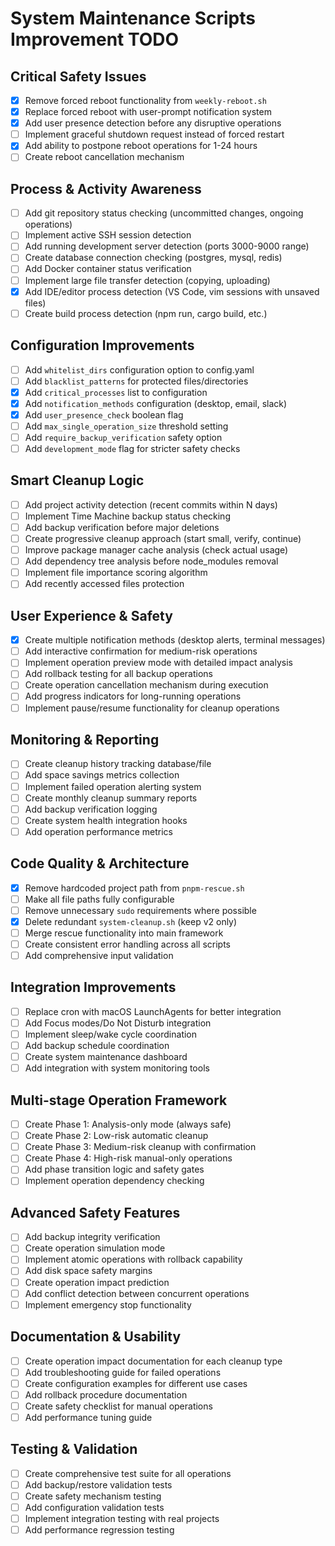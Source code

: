 # System Maintenance Scripts Improvement TODO

## Critical Safety Issues

- [x] Remove forced reboot functionality from `weekly-reboot.sh`
- [x] Replace forced reboot with user-prompt notification system
- [x] Add user presence detection before any disruptive operations
- [ ] Implement graceful shutdown request instead of forced restart
- [x] Add ability to postpone reboot operations for 1-24 hours
- [ ] Create reboot cancellation mechanism

## Process & Activity Awareness

- [ ] Add git repository status checking (uncommitted changes, ongoing operations)
- [ ] Implement active SSH session detection
- [ ] Add running development server detection (ports 3000-9000 range)
- [ ] Create database connection checking (postgres, mysql, redis)
- [ ] Add Docker container status verification
- [ ] Implement large file transfer detection (copying, uploading)
- [x] Add IDE/editor process detection (VS Code, vim sessions with unsaved files)
- [ ] Create build process detection (npm run, cargo build, etc.)

## Configuration Improvements

- [ ] Add `whitelist_dirs` configuration option to config.yaml
- [ ] Add `blacklist_patterns` for protected files/directories
- [x] Add `critical_processes` list to configuration
- [x] Add `notification_methods` configuration (desktop, email, slack)
- [x] Add `user_presence_check` boolean flag
- [ ] Add `max_single_operation_size` threshold setting
- [ ] Add `require_backup_verification` safety option
- [ ] Add `development_mode` flag for stricter safety checks

## Smart Cleanup Logic

- [ ] Add project activity detection (recent commits within N days)
- [ ] Implement Time Machine backup status checking
- [ ] Add backup verification before major deletions
- [ ] Create progressive cleanup approach (start small, verify, continue)
- [ ] Improve package manager cache analysis (check actual usage)
- [ ] Add dependency tree analysis before node_modules removal
- [ ] Implement file importance scoring algorithm
- [ ] Add recently accessed files protection

## User Experience & Safety

- [x] Create multiple notification methods (desktop alerts, terminal messages)
- [ ] Add interactive confirmation for medium-risk operations
- [ ] Implement operation preview mode with detailed impact analysis
- [ ] Add rollback testing for all backup operations
- [ ] Create operation cancellation mechanism during execution
- [ ] Add progress indicators for long-running operations
- [ ] Implement pause/resume functionality for cleanup operations

## Monitoring & Reporting

- [ ] Create cleanup history tracking database/file
- [ ] Add space savings metrics collection
- [ ] Implement failed operation alerting system
- [ ] Create monthly cleanup summary reports
- [ ] Add backup verification logging
- [ ] Create system health integration hooks
- [ ] Add operation performance metrics

## Code Quality & Architecture

- [x] Remove hardcoded project path from `pnpm-rescue.sh`
- [ ] Make all file paths fully configurable
- [ ] Remove unnecessary `sudo` requirements where possible
- [x] Delete redundant `system-cleanup.sh` (keep v2 only)
- [ ] Merge rescue functionality into main framework
- [ ] Create consistent error handling across all scripts
- [ ] Add comprehensive input validation

## Integration Improvements

- [ ] Replace cron with macOS LaunchAgents for better integration
- [ ] Add Focus modes/Do Not Disturb integration
- [ ] Implement sleep/wake cycle coordination
- [ ] Add backup schedule coordination
- [ ] Create system maintenance dashboard
- [ ] Add integration with system monitoring tools

## Multi-stage Operation Framework

- [ ] Create Phase 1: Analysis-only mode (always safe)
- [ ] Create Phase 2: Low-risk automatic cleanup
- [ ] Create Phase 3: Medium-risk cleanup with confirmation
- [ ] Create Phase 4: High-risk manual-only operations
- [ ] Add phase transition logic and safety gates
- [ ] Implement operation dependency checking

## Advanced Safety Features

- [ ] Add backup integrity verification
- [ ] Create operation simulation mode
- [ ] Implement atomic operations with rollback capability
- [ ] Add disk space safety margins
- [ ] Create operation impact prediction
- [ ] Add conflict detection between concurrent operations
- [ ] Implement emergency stop functionality

## Documentation & Usability

- [ ] Create operation impact documentation for each cleanup type
- [ ] Add troubleshooting guide for failed operations
- [ ] Create configuration examples for different use cases
- [ ] Add rollback procedure documentation
- [ ] Create safety checklist for manual operations
- [ ] Add performance tuning guide

## Testing & Validation

- [ ] Create comprehensive test suite for all operations
- [ ] Add backup/restore validation tests
- [ ] Create safety mechanism testing
- [ ] Add configuration validation tests
- [ ] Implement integration testing with real projects
- [ ] Add performance regression testing